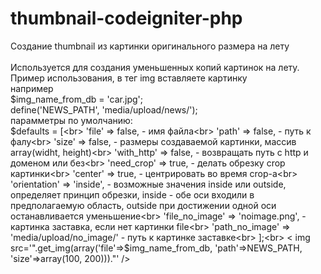 thumbnail-codeigniter-php
=========================

Создание thumbnail из картинки оригинального размера на лету<br>
<br>
Используется для создания уменьшенных копий картинок на лету. <br>
Пример использования, в тег img вставляете картинку <br>
например <br>
$img_name_from_db = 'car.jpg'; <br>
define('NEWS_PATH', 'media/upload/news/');<br>
парамметры по умолчанию:<br>
$defaults = [<br>
        'file' => false, - имя файла<br>
        'path' => false, - путь к фалу<br>
        'size' => false, - размеры создаваемой картинки, массив array(widht, height)<br>
        'with_http' => false, - возвращать путь с http и доменом или без<br>
        'need_crop' => true, - делать обрезку crop картинки<br>
        'center' => true, - центрировать во время crop-a<br>
        'orientation' => 'inside', - возможные значения inside или outside, определяет принцип обрезки, inside - обе оси                                        входили в предполагаемую область, outside при достижении одной оси останавливается                                         уменьшение<br>
        'file_no_image' => 'noimage.png', - картинка заставка, если нет картинки file<br>
        'path_no_image' => 'media/upload/no_image/' - путь к картинке заставке<br>
    ];<br>
< img src='".get_img(array('file'=>$img_name_from_db, 'path'=>NEWS_PATH, 'size'=>array(100, 200)))."' />
